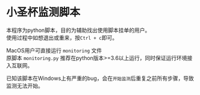 # 小圣杯监测脚本
本程序为python脚本，目的为辅助找出使用脚本挂单的用户。  
使用过程中如想退出或重来，按`Ctrl + c`即可。

MacOS用户可直接运行 `monitoring` 文件  
原脚本 `monitoring.py` 推荐在python版本>=3.6以上运行，同时保证运行环境接入互联网。

已知该脚本在Windows上有严重的bug，会在`开始监测`后重复之前所有步骤，导致监测无法开始。
